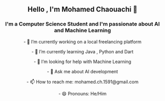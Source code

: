 ## <p align="center">  Hello , I'm **Mohamed Chaouachi** 👋 </p>
### <p align="center">I'm a Computer Science Student and I'm passionate about AI and Machine Learning</p>

<p align="center">- 🔭 I’m currently working on a local freelancing platform</p>
<p align="center">- 🌱 I’m currently learning Java , Python and Dart</p>
<p align="center">- 🤔 I’m looking for help with Machine Learning</p>
<p align="center">- 💬 Ask me about AI development</p>
<p align="center">- 📫 How to reach me: mohamed.ch.1591@gmail.com</p>
<p align="center">- 😄 Pronouns: He/Him</p>
